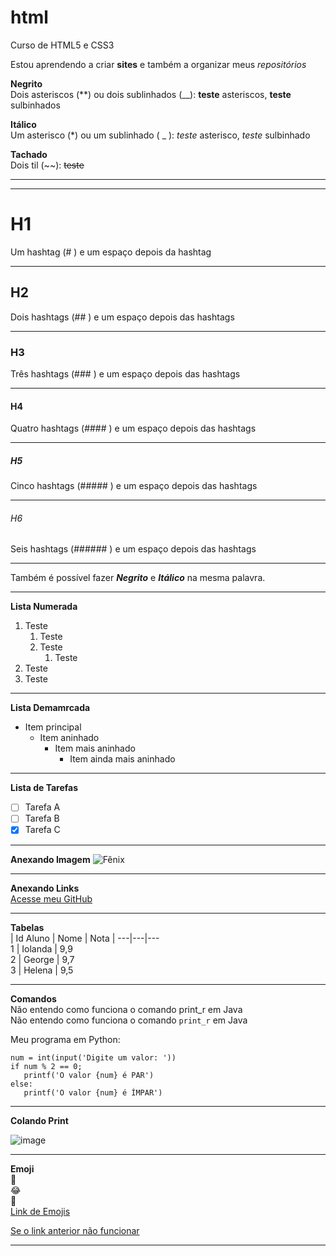 # html

Curso de HTML5 e CSS3

Estou aprendendo a criar **sites** e também a organizar meus *repositórios*

**Negrito**  
Dois asteriscos (**) ou dois sublinhados (__): **teste** asteriscos, __teste__ sulbinhados  

**Itálico**  
Um asterisco (*) ou um sublinhado ( _ ): *teste* asterisco, _teste_ sulbinhado  

**Tachado**  
Dois til (~~): ~~teste~~  

---
***
# H1  
Um hashtag (# ) e um espaço depois da hashtag  
***
## H2  
Dois hashtags (## ) e um espaço depois das hashtags  
***
### H3  
Três hashtags (### ) e um espaço depois das hashtags  
***
#### H4  
Quatro hashtags (#### ) e um espaço depois das hashtags  
***
##### H5  
Cinco hashtags (##### ) e um espaço depois das hashtags  
***
###### H6  
Seis hashtags (###### ) e um espaço depois das hashtags  
***  
Também é possível fazer **_Negrito_** e __*Itálico*__ na mesma palavra.  
***
**Lista Numerada**  
1. Teste
    1. Teste
    1. Teste
        1. Teste
1. Teste
1. Teste    
***
**Lista Demamrcada**
- Item principal
    * Item aninhado
        * Item mais aninhado
            * Item ainda mais aninhado
***
**Lista de Tarefas**
- [ ] Tarefa A
- [ ] Tarefa B
- [x] Tarefa C
***
**Anexando Imagem**
![Fênix](https://github.com/user-attachments/assets/228ef94e-19d8-4aed-926a-5ac05e36f588)
***
**Anexando Links**  
[Acesse meu GitHub](https://github.com/RobinsonConstantino/)  
***
**Tabelas**  
| Id Aluno | Nome | Nota |
---|---|---  
1 | Iolanda | 9,9  
2 | George | 9,7  
3 | Helena | 9,5
***  
**Comandos**  
Não entendo como funciona o comando print_r em Java  
Não entendo como funciona o comando `print_r` em Java  

Meu programa em Python:  
```
num = int(input('Digite um valor: '))
if num % 2 == 0;
   printf('O valor {num} é PAR')
else:
   printf('O valor {num} é ÍMPAR')  
``` 
***  
**Colando Print**  

![image](https://github.com/user-attachments/assets/f5e4727d-4991-4a35-b2cd-3118ec2d6441)  

***
**Emoji**  
🖖  
😂  
💩  
[Link de Emojis](https://github.com/ikatyang/emoji-cheat-sheet)  

[Se o link anterior não funcionar](https://emojipedia.org/)  
***

